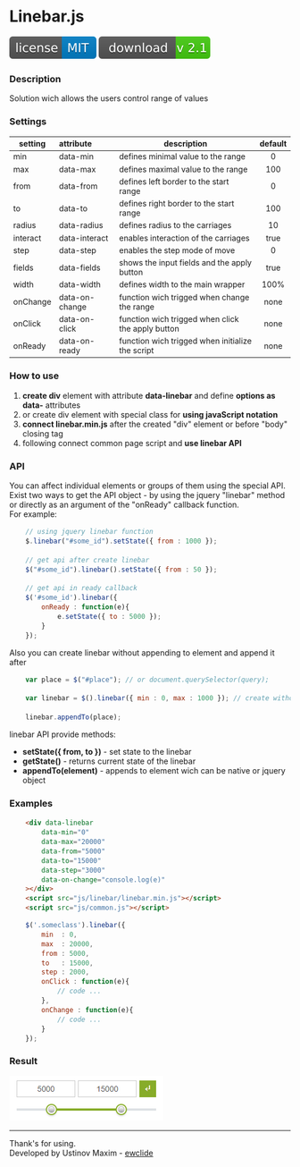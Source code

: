 # Linebar.js

![license](img/license.svg) [![download](img/download.svg)][1]

### Description

Solution wich allows the users control range of values

### Settings

| setting  |  attribute     |  description                                           | default | 
|----------|:---------------|--------------------------------------------------------|:-------:|
| min      | data-min       | defines minimal value to the range                     | 0       |
| max      | data-max       | defines maximal value to the range                     | 100     |
| from     | data-from      | defines left border to the start range                 | 0       |
| to       | data-to        | defines right border to the start range                | 100     |
| radius   | data-radius    | defines radius to the carriages                        | 10      |
| interact | data-interact  | enables interaction of the carriages                   | true    |
| step     | data-step      | enables the step mode of move                          | 0       |
| fields   | data-fields    | shows the input fields and the apply button            | true    |
| width    | data-width     | defines width to the main wrapper                      | 100%    |
| onChange | data-on-change | function wich trigged when change the range            | none    |
| onClick  | data-on-click  | function wich trigged when click the apply button      | none    |
| onReady  | data-on-ready  | function wich trigged when initialize the script       | none    |

### How to use

1. **create div** element with attribute **data-linebar** and define **options as data-** attributes
2. or create div element with special class for **using javaScript notation**
3. **connect linebar.min.js** after the created "div" element or before "body" closing tag
4. following connect common page script and **use linebar API**

### API

You can affect individual elements or groups of them using the special API.
Exist two ways to get the API object - by using the jquery "linebar" method or directly as an argument of the "onReady" callback function.  
For example:

```js
	// using jquery linebar function
	$.linebar("#some_id").setState({ from : 1000 });

	// get api after create linebar
	$("#some_id").linebar().setState({ from : 50 });

	// get api in ready callback
	$('#some_id').linebar({
		onReady : function(e){
			e.setState({ to : 5000 });
		}
	});
```

Also you can create linebar without appending to element and append it after

```js
	var place = $("#place"); // or document.querySelector(query);

	var linebar = $().linebar({ min : 0, max : 1000 }); // create without appending

	linebar.appendTo(place);
```

linebar API provide methods:

- **setState({ from, to })** - set state to the linebar
- **getState()** - returns current state of the linebar
- **appendTo(element)** - appends to element wich can be native or jquery object

### Examples

```html
	<div data-linebar
		data-min="0"
		data-max="20000"
		data-from="5000"
		data-to="15000"
		data-step="3000"
		data-on-change="console.log(e)"
	></div>
	<script src="js/linebar/linebar.min.js"></script>
	<script src="js/common.js"></script>
```

```js
	$('.someclass').linebar({
		min  : 0,
		max  : 20000,
		from : 5000,
		to   : 15000,
		step : 2000,
		onClick : function(e){
			// code ...
		},
		onChange : function(e){
			// code ...
		}
	});
```

### Result

![linebar](img/linebar.jpg)

-------------
Thank's for using.  
Developed by Ustinov Maxim - [ewclide][2]

[1]: https://github.com/ewclide/linebar/archive/v2.1.zip  "download"
[2]: https://vk.com/ewclide  "ewclide"